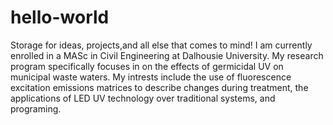 # hello-world
Storage for ideas, projects,and all else that comes to mind!
I am currently enrolled in a MASc in Civil Engineering at Dalhousie University. My research program specifically focuses in on the effects of germicidal UV on municipal waste waters. My intrests include the use of fluorescence excitation emissions matrices to describe changes during treatment, the applications of LED UV technology over traditional systems, and programing.
